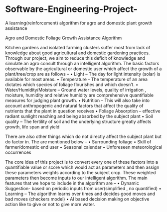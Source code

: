 # Software-Engineering-Project-
A learning(reinforcement) algorithm for agro and domestic plant growth assistance 

Agro and Domestic Foliage Growth Assistance Algorithm 

Kitchen gardens and isolated farming clusters suffer most from lack of knowledge about good agricultural and domestic gardening practices. Through our project, we aim to reduce this deficit of knowledge and simulate an agro consult through an intelligent algorithm. 
The basic factors observable by the agricultural or domestic user which affect the growth of a plant/tree/crop are as follows – 
•	Light – The day for light intensity (solar) is available for most areas.
•	Temperature - The temperature of an area dictates which species of foliage flourishes and which doesn’t.
•	Water/Humidity/Moisture – Ground water levels, quality of irrigation , moisture, humidity and relative humidity are comprehensive quantifiable measures for judging plant growth.
•	Nutrition – This will also take into account anthropogenic and natural factors that affect the quality of nutrients that the plant in question receives 
•	Foliage Absorption – effective radiant sunlight reaching and being absorbed by the subject plant
•	Soil quality – The fertility of soil and the underlying structure greatly affects growth, life span and yield

There are also other things which do not directly affect the subject plant but do factor in. The are mentioned below –
•	Surrounding foliage
•	Skill of farmer/domestic end user 
•	Seasonal calendar 
•	Unforeseen meteorological occurrences  

The core idea of this project is to convert every one of these factors into a quantifiable value or score which would act as parameters and then assign these parameters weights according to the subject crop. These weighted parameters then become inputs to our intelligent algorithm. The main features that we hope to include in the algorithm are –
•	Dynamic Suggestion- based on periodic inputs from user(simplified , no quantified)
•	Learning – The algorithm learns over times and decides good moves and bad moves (checkers model)
•	AI based decision making on objective action like to give or not to give more water. 

   


 


